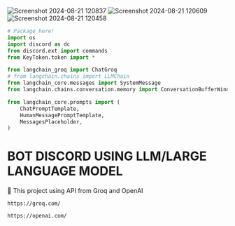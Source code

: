 ![Screenshot 2024-08-21 120837](https://github.com/user-attachments/assets/dd19a08f-09a5-432e-8b37-1f63de43ac32)
![Screenshot 2024-08-21 120609](https://github.com/user-attachments/assets/f3452589-647a-4313-9edc-67ace4d68e7a)
![Screenshot 2024-08-21 120458](https://github.com/user-attachments/assets/f908449c-acdd-4f44-88e8-e41eb9b1f7be)
```py
# Package here!
import os
import discord as dc
from discord.ext import commands 
from KeyToken.token import *

from langchain_groq import ChatGroq
# from langchain.chains import LLMChain
from langchain_core.messages import SystemMessage
from langchain.chains.conversation.memory import ConversationBufferWindowMemory

from langchain_core.prompts import (
    ChatPromptTemplate,
    HumanMessagePromptTemplate,
    MessagesPlaceholder,
)
```
<h1>BOT DISCORD USING LLM/LARGE LANGUAGE MODEL</h1>
<p>🤖 This project using API from Groq and OpenAI</p>

```
https://groq.com/
```

```
https://openai.com/
```
